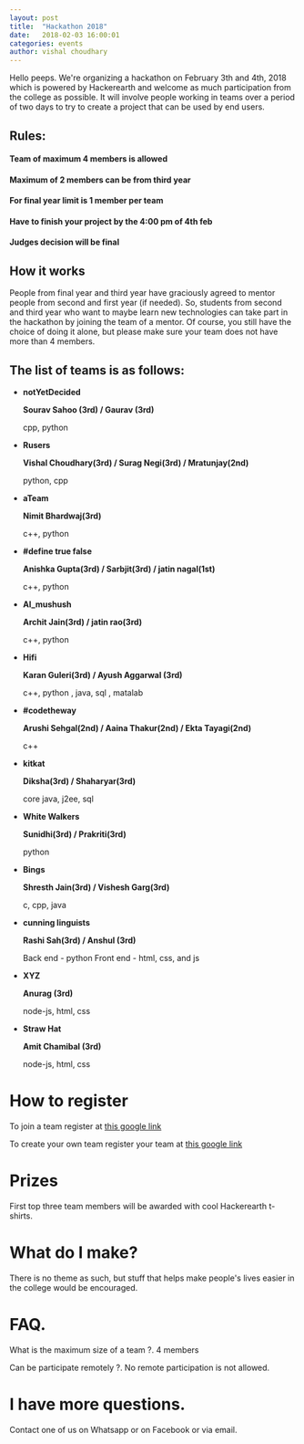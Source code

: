```yaml
---
layout: post
title:  "Hackathon 2018"
date:   2018-02-03 16:00:01
categories: events
author: vishal choudhary
---
```


Hello peeps. We're organizing a hackathon on February 3th and 4th, 2018 which is powered by Hackerearth and welcome as much participation
from the college as possible. It will involve people working in teams over a period of two days to try to
create a project that can be used by end users.

## Rules:
#### Team of maximum 4 members is allowed 
#### Maximum of 2 members can be from third year 
#### For final year limit is 1 member per team 
#### Have to finish your project by the 4:00 pm of 4th feb 
#### Judges decision will be final 

## How it works

People from final year and third year have graciously agreed to mentor people from second and first year
(if needed). So, students from second and third year who want to maybe learn new technologies can take part
in the hackathon by joining the team of a mentor. Of course, you still have the choice of doing it alone,
but please make sure your team does not have more than 4 members.

## The list of teams is as follows:
* **notYetDecided**

  **Sourav Sahoo (3rd) / Gaurav (3rd)**

  cpp, python

* **Rusers**

  **Vishal Choudhary(3rd) / Surag Negi(3rd) / Mratunjay(2nd)**

  python, cpp

* **aTeam**

  **Nimit Bhardwaj(3rd)**

  c++, python

* **#define true false**

  **Anishka Gupta(3rd) / Sarbjit(3rd) / jatin nagal(1st)**

  c++, python

* **Al_mushush**

  **Archit Jain(3rd) / jatin rao(3rd)**

  c++, python 

* **Hifi**

  **Karan Guleri(3rd) / Ayush Aggarwal (3rd)**

  c++, python , java, sql , matalab

* **#codetheway**

  **Arushi Sehgal(2nd) / Aaina Thakur(2nd) / Ekta Tayagi(2nd)**

  c++ 

* **kitkat**

  **Diksha(3rd) / Shaharyar(3rd)**

  core java, j2ee, sql 
* **White Walkers**

  **Sunidhi(3rd) / Prakriti(3rd)**

  python

* **Bings**

  **Shresth Jain(3rd) / Vishesh Garg(3rd)**

  c, cpp, java

* **cunning linguists** 

  **Rashi Sah(3rd) / Anshul (3rd)**  

  Back end - python Front end - html, css, and js

* **XYZ**

  **Anurag (3rd)**

  node-js, html, css

* **Straw Hat**

  **Amit Chamibal (3rd)**

  node-js, html, css

# How to register
To join a team register at [this google link](https://docs.google.com/forms/d/e/1FAIpQLSdMlgv5fivp8E8h-iXx4RDe9zeRfnPaSgA27q80dg4sSMGXJg/viewform)

To create your own team register your team at [this google link](https://docs.google.com/forms/d/e/1FAIpQLSdOU5oLJ5fGGDCKKvY1XCQC3X2jjKGZFy9F4JAK6kHNXvS62A/viewform)
# Prizes 
First top three team members will be awarded with cool Hackerearth t-shirts.

# What do I make?

There is no theme as such, but stuff that helps make people's lives easier in the college would be encouraged.

# FAQ.

What is the maximum size of a team ?.
4 members

Can be participate remotely ?.
No remote participation is not allowed. 


# I have more questions.

Contact one of us on Whatsapp or on Facebook or via email.
